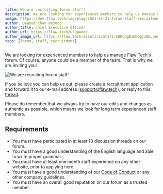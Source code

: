 ```yaml
---
title: We are recruiting forum staff!
description: We are looking for experienced members to help us manage Flaw Tech's forum.
image: https://dev.flaw.tech/img/blog/2021-01-21-forum-staff-recruitment.png
author: Dawood Khan Masood
author_title: Chief Executive Officer
author_url: https://flaw.tech/u/Dawood
author_image_url: https://flaw.tech/assets/avatars/aDRCdgD3WbogrJ0N.png
tags: [forum, staff, recruitment]
---
```


We are looking for experienced members to help us manage Flaw Tech's forum. Of course, anyone could be a member of the team. That is why we are inviting you!

<!--truncate-->

![We are recruiting forum staff!](https://dev.flaw.tech/img/blog/2021-01-21-forum-staff-recruitment.png)

If you believe you can help us out, please create a recruitment application and forward it to our e-mail address ([support@flaw.tech](mailto:support@flaw.tech)), or reply to this [thread](https://flaw.tech/d/31-we-are-recruiting-staff-members). 

Please do remember that we always try to have our edits and changes as authentic as possible, which means we look for long term experienced staff members.

## Requirements

- You must have participated in at least 10 discussion threads on our forum.
- You must have a good understanding of the English language and able to write proper grammar.
- You must have at least one month staff experience on any other website, prior to applying here.
- You must have a good understanding of our [Code of Conduct](https://dev.flaw.tech/docs/code-of-conduct) or any other company guidelines.
- You must have an overall good reputation on our forum as a trusted member.